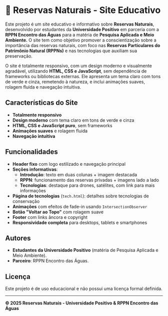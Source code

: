 # 🌿 Reservas Naturais - Site Educativo

Este projeto é um site educativo e informativo sobre **Reservas Naturais**, desenvolvido por estudantes da **Universidade Positivo** em parceria com a **RPPN Encontro das Águas** para a matéria de **Pesquisa Aplicada e Meio Ambiente.** O site tem como objetivo promover a conscientização sobre a importância das reservas naturais, com foco nas **Reservas Particulares do Patrimônio Natural (RPPNs)** e nas tecnologias que auxiliam sua preservação.

O site é totalmente responsivo, com um design moderno e visualmente agradável, utilizando **HTML, CSS e JavaScript**, sem dependência de frameworks ou bibliotecas externas. Ele apresenta um tema claro com tons de verde e cinza, remetendo à natureza, e inclui animações suaves, rolagem fluida e navegação intuitiva.

## Características do Site

- **Totalmente responsivo**
- **Design moderno** com tema claro em tons de verde e cinza
- **HTML, CSS e JavaScript puro**, sem frameworks
- **Animações suaves** e rolagem fluida
- **Navegação intuitiva**


## Funcionalidades

- **Header fixo** com logo estilizado e navegação principal
- **Seções informativas**:
  - **Introdução**: texto em duas colunas + imagem destacada
  - **RPPN**: funcionamento das reservas privadas + imagens lado a lado
  - **Tecnologias**: destaque para drones, satélites, com link para mais informações
- **Página de tecnologias** (`tech.html`): detalhes sobre tecnologias de conservação
- **Animações** com efeitos de fade-in usando `IntersectionObserver`
- **Botão "Voltar ao Topo"** com rolagem suave
- **Footer** com links âncora e copyright
- **Responsividade completa** para desktops, tablets e smartphones


## Autores

- **Estudantes da Universidade Positivo** (matéria de Pesquisa Aplicada e Meio Ambiente).
- **Parceiro**: RPPN Encontro das Águas.

## Licença

Este projeto é de uso educacional e não possui uma licença formal definida.


---

**© 2025 Reservas Naturais - Universidade Positivo & RPPN Encontro das Águas**
  
